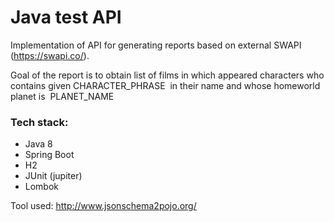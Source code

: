 # Java test API

Implementation of API for generating reports based on external SWAPI (https://swapi.co/).

Goal of the report is to obtain list of films in which appeared characters who contains given
CHARACTER_PHRASE ​ in their name and whose homeworld planet is ​ PLANET_NAME

### Tech stack:
* Java 8
* Spring Boot
* H2
* JUnit (jupiter)
* Lombok

Tool used:
http://www.jsonschema2pojo.org/
